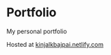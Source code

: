 # Portfolio
My personal portfolio

Hosted at [kinjalkbajpai.netlify.com](https://www.kinjalkbajpai.netlify.com)
